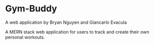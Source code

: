 # Gym-Buddy

A web application by Bryan Nguyen and Giancarlo Evacula

A MERN stack web application for users to track and create their own personal workouts.

